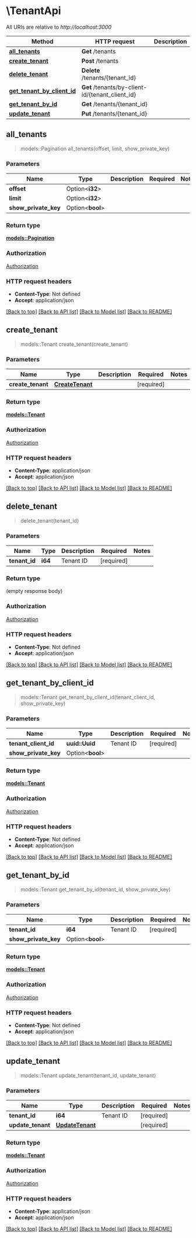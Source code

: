 # \TenantApi

All URIs are relative to *http://localhost:3000*

Method | HTTP request | Description
------------- | ------------- | -------------
[**all_tenants**](TenantApi.md#all_tenants) | **Get** /tenants | 
[**create_tenant**](TenantApi.md#create_tenant) | **Post** /tenants | 
[**delete_tenant**](TenantApi.md#delete_tenant) | **Delete** /tenants/{tenant_id} | 
[**get_tenant_by_client_id**](TenantApi.md#get_tenant_by_client_id) | **Get** /tenants/by-client-id/{tenant_client_id} | 
[**get_tenant_by_id**](TenantApi.md#get_tenant_by_id) | **Get** /tenants/{tenant_id} | 
[**update_tenant**](TenantApi.md#update_tenant) | **Put** /tenants/{tenant_id} | 



## all_tenants

> models::Pagination all_tenants(offset, limit, show_private_key)


### Parameters


Name | Type | Description  | Required | Notes
------------- | ------------- | ------------- | ------------- | -------------
**offset** | Option<**i32**> |  |  |
**limit** | Option<**i32**> |  |  |
**show_private_key** | Option<**bool**> |  |  |

### Return type

[**models::Pagination**](Pagination.md)

### Authorization

[Authorization](../README.md#Authorization)

### HTTP request headers

- **Content-Type**: Not defined
- **Accept**: application/json

[[Back to top]](#) [[Back to API list]](../README.md#documentation-for-api-endpoints) [[Back to Model list]](../README.md#documentation-for-models) [[Back to README]](../README.md)


## create_tenant

> models::Tenant create_tenant(create_tenant)


### Parameters


Name | Type | Description  | Required | Notes
------------- | ------------- | ------------- | ------------- | -------------
**create_tenant** | [**CreateTenant**](CreateTenant.md) |  | [required] |

### Return type

[**models::Tenant**](Tenant.md)

### Authorization

[Authorization](../README.md#Authorization)

### HTTP request headers

- **Content-Type**: application/json
- **Accept**: application/json

[[Back to top]](#) [[Back to API list]](../README.md#documentation-for-api-endpoints) [[Back to Model list]](../README.md#documentation-for-models) [[Back to README]](../README.md)


## delete_tenant

> delete_tenant(tenant_id)


### Parameters


Name | Type | Description  | Required | Notes
------------- | ------------- | ------------- | ------------- | -------------
**tenant_id** | **i64** | Tenant ID | [required] |

### Return type

 (empty response body)

### Authorization

[Authorization](../README.md#Authorization)

### HTTP request headers

- **Content-Type**: Not defined
- **Accept**: application/json

[[Back to top]](#) [[Back to API list]](../README.md#documentation-for-api-endpoints) [[Back to Model list]](../README.md#documentation-for-models) [[Back to README]](../README.md)


## get_tenant_by_client_id

> models::Tenant get_tenant_by_client_id(tenant_client_id, show_private_key)


### Parameters


Name | Type | Description  | Required | Notes
------------- | ------------- | ------------- | ------------- | -------------
**tenant_client_id** | **uuid::Uuid** | Tenant ID | [required] |
**show_private_key** | Option<**bool**> |  |  |

### Return type

[**models::Tenant**](Tenant.md)

### Authorization

[Authorization](../README.md#Authorization)

### HTTP request headers

- **Content-Type**: Not defined
- **Accept**: application/json

[[Back to top]](#) [[Back to API list]](../README.md#documentation-for-api-endpoints) [[Back to Model list]](../README.md#documentation-for-models) [[Back to README]](../README.md)


## get_tenant_by_id

> models::Tenant get_tenant_by_id(tenant_id, show_private_key)


### Parameters


Name | Type | Description  | Required | Notes
------------- | ------------- | ------------- | ------------- | -------------
**tenant_id** | **i64** | Tenant ID | [required] |
**show_private_key** | Option<**bool**> |  |  |

### Return type

[**models::Tenant**](Tenant.md)

### Authorization

[Authorization](../README.md#Authorization)

### HTTP request headers

- **Content-Type**: Not defined
- **Accept**: application/json

[[Back to top]](#) [[Back to API list]](../README.md#documentation-for-api-endpoints) [[Back to Model list]](../README.md#documentation-for-models) [[Back to README]](../README.md)


## update_tenant

> models::Tenant update_tenant(tenant_id, update_tenant)


### Parameters


Name | Type | Description  | Required | Notes
------------- | ------------- | ------------- | ------------- | -------------
**tenant_id** | **i64** | Tenant ID | [required] |
**update_tenant** | [**UpdateTenant**](UpdateTenant.md) |  | [required] |

### Return type

[**models::Tenant**](Tenant.md)

### Authorization

[Authorization](../README.md#Authorization)

### HTTP request headers

- **Content-Type**: application/json
- **Accept**: application/json

[[Back to top]](#) [[Back to API list]](../README.md#documentation-for-api-endpoints) [[Back to Model list]](../README.md#documentation-for-models) [[Back to README]](../README.md)

